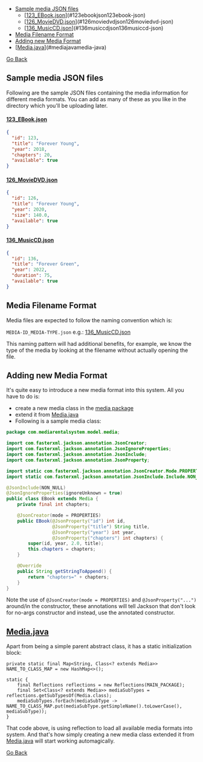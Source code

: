 <!-- TOC -->
  * [Sample media JSON files](#sample-media-json-files)
      * [[123_EBook.json][123_EBook-json]](#123ebookjson123ebook-json)
      * [[126_MovieDVD.json][126_MovieDVD-json]](#126moviedvdjson126moviedvd-json)
      * [[136_MusicCD.json][136_MusicCD-json]](#136musiccdjson136musiccd-json)
  * [Media Filename Format](#media-filename-format)
  * [Adding new Media Format](#adding-new-media-format)
  * [[Media.java][Media-java]](#mediajavamedia-java)
<!-- TOC -->

[Go Back](../README.md)

## Sample media JSON files

Following are the sample JSON files containing the media information for different media formats.
You can add as many of these as you like in the directory which you'll be uploading later.

#### [123_EBook.json][123_EBook-json]

```json
{
  "id": 123,
  "title": "Forever Young",
  "year": 2018,
  "chapters": 20,
  "available": true
}
```

#### [126_MovieDVD.json][126_MovieDVD-json]

```json
{
  "id": 126,
  "title": "Forever Young",
  "year": 2020,
  "size": 140.0,
  "available": true
}
```

#### [136_MusicCD.json][136_MusicCD-json]

```json
{
  "id": 136,
  "title": "Forever Green",
  "year": 2022,
  "duration": 75,
  "available": true
}
```

## Media Filename Format

Media files are expected to follow the naming convention which is:

`MEDIA-ID_MEDIA-TYPE.json` e.g.: [136_MusicCD.json][136_MusicCD-json]

This naming pattern will had additional benefits, for example, we know the type of the media by looking at the filename
without actually opening the file.

## Adding new Media Format

It's quite easy to introduce a new media format into this system. All you have to do is:

* create a new media class in the [media package][media-package]
* extend it from [Media.java][Media-java]
* Following is a sample media class:

```java
package com.mediarentalsystem.model.media;

import com.fasterxml.jackson.annotation.JsonCreator;
import com.fasterxml.jackson.annotation.JsonIgnoreProperties;
import com.fasterxml.jackson.annotation.JsonInclude;
import com.fasterxml.jackson.annotation.JsonProperty;

import static com.fasterxml.jackson.annotation.JsonCreator.Mode.PROPERTIES;
import static com.fasterxml.jackson.annotation.JsonInclude.Include.NON_NULL;

@JsonInclude(NON_NULL)
@JsonIgnoreProperties(ignoreUnknown = true)
public class EBook extends Media {
    private final int chapters;

    @JsonCreator(mode = PROPERTIES)
    public EBook(@JsonProperty("id") int id,
                 @JsonProperty("title") String title,
                 @JsonProperty("year") int year,
                 @JsonProperty("chapters") int chapters) {
        super(id, year, 2.0, title);
        this.chapters = chapters;
    }

    @Override
    public String getStringToAppend() {
        return "chapters=" + chapters;
    }
}
```

Note the use of `@JsonCreator(mode = PROPERTIES)` and `@JsonProperty("...")` around/in the constructor,
these annotations will tell Jackson that don't look for no-args constructor and instead, use the annotated constructor.

## [Media.java][Media-java]

Apart from being a simple parent abstract class, it has a static initialization block:

```
private static final Map<String, Class<? extends Media>> NAME_TO_CLASS_MAP = new HashMap<>();

static {
    final Reflections reflections = new Reflections(MAIN_PACKAGE);
    final Set<Class<? extends Media>> mediaSubTypes = reflections.getSubTypesOf(Media.class);
    mediaSubTypes.forEach(mediaSubType -> NAME_TO_CLASS_MAP.put(mediaSubType.getSimpleName().toLowerCase(), mediaSubType));
}
```

That code above, is using reflection to load all available media formats into system.
And that's how simply creating a new media class extended it from [Media.java][Media-java]
will start working automagically.

[Go Back](../README.md)


<!-- MARKDOWN LINKS & IMAGES -->
<!-- https://www.markdownguide.org/basic-syntax/#reference-style-links -->

[123_EBook-json]:../src/main/resources/media/123_EBook.json

[136_MusicCD-json]:../src/main/resources/media/136_MusicCD.json

[126_MovieDVD-json]:../src/main/resources/media/126_MovieDVD.json

[media-package]:../src/main/java/com/mediarentalsystem/model/media

[Media-java]:../src/main/java/com/mediarentalsystem/model/media/Media.java
